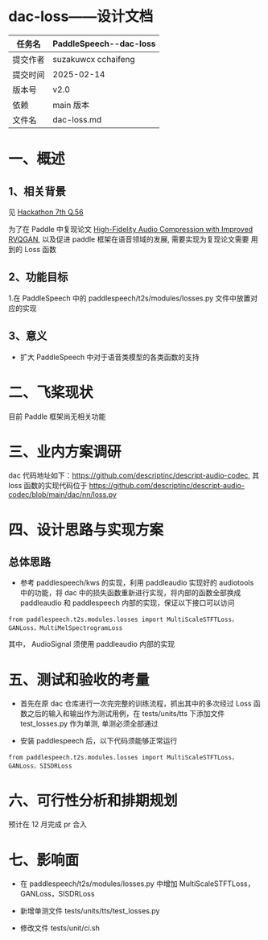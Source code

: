 # dac-loss——设计文档

| 任务名   | PaddleSpeech--dac-loss |
| -------- | ------------------------ |
| 提交作者 | suzakuwcx cchaifeng       |
| 提交时间 | 2025-02-14               |
| 版本号   | v2.0                     |
| 依赖     | main 版本                |
| 文件名   | dac-loss.md    |

# 一、概述

## 1、相关背景

见 [Hackathon 7th Q.56](https://github.com/PaddlePaddle/community/blob/master/hackathon/hackathon_7th/%E3%80%90Hackathon%207th%E3%80%91%E4%B8%AA%E4%BA%BA%E6%8C%91%E6%88%98%E8%B5%9B%E2%80%94%E5%A5%97%E4%BB%B6%E5%BC%80%E5%8F%91%E4%BB%BB%E5%8A%A1%E5%90%88%E9%9B%86.md)

为了在 Paddle 中复现论文 [High-Fidelity Audio Compression with Improved RVQGAN](http://arxiv.org/abs/2306.06546), 以及促进 paddle 框架在语音领域的发展, 需要实现为复现论文需要
用到的 Loss 函数

## 2、功能目标

1.在 PaddleSpeech 中的 paddlespeech/t2s/modules/losses.py 文件中放置对应的实现

## 3、意义

- 扩大 PaddleSpeech 中对于语音类模型的各类函数的支持

# 二、飞桨现状

目前 Paddle 框架尚无相关功能

# 三、业内方案调研

dac 代码地址如下：https://github.com/descriptinc/descript-audio-codec, 其 loss 函数的实现代码位于 https://github.com/descriptinc/descript-audio-codec/blob/main/dac/nn/loss.py

# 四、设计思路与实现方案

## 总体思路

- 参考 paddlespeech/kws 的实现，利用 paddleaudio 实现好的 audiotools 中的功能，将 dac 中的损失函数重新进行实现，将内部的函数全部换成 paddleaudio 和 paddlespeech 内部的实现，保证以下接口可以访问

```
from paddlespeech.t2s.modules.losses import MultiScaleSTFTLoss，GANLoss，MultiMelSpectrogramLoss
```

其中， AudioSignal 须使用 paddleaudio 内部的实现

# 五、测试和验收的考量

- 首先在原 dac 仓库进行一次完完整的训练流程，抓出其中的多次经过 Loss 函数之后的输入和输出作为测试用例，在 tests/units/tts 下添加文件 test_losses.py 作为单测, 单测必须全部通过

- 安装 paddlespeech 后，以下代码须能够正常运行

```
from paddlespeech.t2s.modules.losses import MultiScaleSTFTLoss，GANLoss，SISDRLoss
```

# 六、可行性分析和排期规划

预计在 12 月完成 pr 合入

# 七、影响面

- 在 paddlespeech/t2s/modules/losses.py 中增加 MultiScaleSTFTLoss，GANLoss，SISDRLoss

- 新增单测文件 tests/units/tts/test_losses.py

- 修改文件 tests/unit/ci.sh

